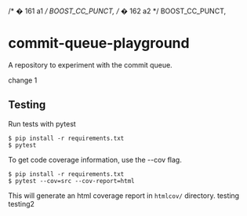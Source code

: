 /*  �  161  a1 */   BOOST_CC_PUNCT,
/*  �  162  a2 */   BOOST_CC_PUNCT,

# commit-queue-playground

A repository to experiment with the commit queue.

change 1


## Testing

Run tests with pytest
```
$ pip install -r requirements.txt
$ pytest
```

To get code coverage information, use the --cov flag.

```
$ pip install -r requirements.txt
$ pytest --cov=src --cov-report=html
```

This will generate an html coverage report in `htmlcov/` directory.
testing
testing2
